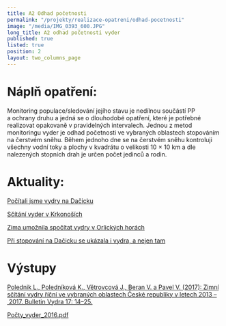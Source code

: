 ```yaml
---
title: A2 Odhad početnosti
permalink: "/projekty/realizace-opatreni/odhad-pocetnosti"
image: "/media/IMG_0393_600.JPG"
long_title: A2 odhad početnosti vyder
published: true
listed: true
position: 2
layout: two_columns_page
---
```

# Náplň opatření:

Monitoring populace/sledování jejího stavu je nedílnou součástí PP
a ochrany druhu a jedná se o dlouhodobé opatření, které je potřebné
realizovat opakovaně v pravidelných intervalech. Jednou z metod
monitoringu vyder je odhad početnosti ve vybraných oblastech stopováním
na čerstvém sněhu. Během jednoho dne se na čerstvém sněhu kontroluji
všechny vodní toky a plochy v kvadrátu o velikosti 10 × 10 km a dle
nalezených stopních drah je určen počet jedinců a rodin.

# Aktuality:

[Počítali jsme vydry na Dačicku](/news/pocitali-jsme-vydry-na-dacicku)

[Sčítání vyder v Krkonoších](/news/scitani-vyder-v-krkonosich)

[Zima umožnila spočítat vydry v Orlických
horách](/news/zima-umoznila-spocitat-vydry-v-orlickych-horach)

[Při stopování na Dačicku se ukázala i vydra, a nejen
tam](/news/pri-stopovani-na-dacicku-se-ukazala-i-vydra)

# Výstupy

[Polednik L., Poledníková K., Větrovcová J., Beran V. a Pavel V. (2017):
Zimní sčítání vydry říční ve vybraných oblastech České republiky
v letech 2013 – 2017. Bulletin Vydra 17:
14–25.](/media/Polednik_etal_14_25.pdf)

[Počty_vyder_2016.pdf](/media/Po_ty_vyder_2016.pdf)
